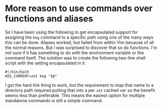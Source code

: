 
# More reason to use commands over functions and aliases

So I have been using the following to get encapsulated support for assigning the `keg` command to a specific path using one of the many ways this can be done. Aliases worked, but failed from within Vim because of all the normal reasons. But I was surprised to discover that so do functions. I'm not sure if it has something to do with the environment variable or the command itself. The solution was to create the following two-line shell script with the setting encapsulated in it.

```
#!/bin/bash
KEG_CURRENT=zet keg "$@"
```

I got the hard link thing to work, but the requirement to map that name to a directory path required putting that into a per `zet` cached var so the benefit seems less than preferable. This means the easiest option for multiple standalone commands is still a simple command.
